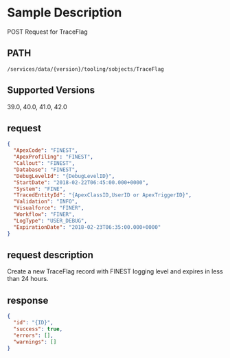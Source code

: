 # Sample Description
POST Request for TraceFlag

## PATH
```
/services/data/{version}/tooling/sobjects/TraceFlag
```
## Supported Versions
39.0, 40.0, 41.0, 42.0

## request
```json
{
  "ApexCode": "FINEST",
  "ApexProfiling": "FINEST",
  "Callout": "FINEST",
  "Database": "FINEST",
  "DebugLevelId": "{DebugLevelID}",
  "StartDate": "2018-02-22T06:45:00.000+0000",
  "System": "FINE",
  "TracedEntityId": "{ApexClassID,UserID or ApexTriggerID}",
  "Validation": "INFO",
  "Visualforce": "FINER",
  "Workflow": "FINER",
  "LogType": "USER_DEBUG",
  "ExpirationDate": "2018-02-23T06:35:00.000+0000"
}
```

## request description
Create a new TraceFlag record with FINEST logging level and expires in less than 24 hours.

## response
```json
{
  "id": "{ID}",
  "success": true,
  "errors": [],
  "warnings": []
}
```
